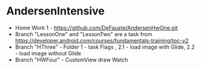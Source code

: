 # AndersenIntensive
* Home Work 1 - https://github.com/DeFauste/AndersenHwOne.git
* Branch "LessonOne" and "LessonTwo"  are a task from https://developer.android.com/courses/fundamentals-training/toc-v2
* Branch "HThree" -  Folder 1 - task Flags , 2.1 - load image with Glide, 2.2 - load image without Glide 
* Branch "HWFour" - CustomView draw Watch
